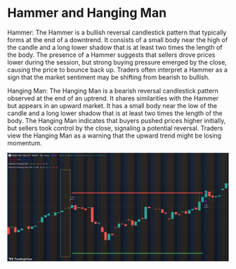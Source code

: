 # Hammer and Hanging Man

Hammer:
The Hammer is a bullish reversal candlestick pattern that typically forms at the end of a downtrend. It consists of a small body near the high of the candle and a long lower shadow that is at least two times the length of the body. The presence of a Hammer suggests that sellers drove prices lower during the session, but strong buying pressure emerged by the close, causing the price to bounce back up. Traders often interpret a Hammer as a sign that the market sentiment may be shifting from bearish to bullish.

Hanging Man:
The Hanging Man is a bearish reversal candlestick pattern observed at the end of an uptrend. It shares similarities with the Hammer but appears in an upward market. It has a small body near the low of the candle and a long lower shadow that is at least two times the length of the body. The Hanging Man indicates that buyers pushed prices higher initially, but sellers took control by the close, signaling a potential reversal. Traders view the Hanging Man as a warning that the upward trend might be losing momentum.

![Example](hammer_hangingman.JPG)
